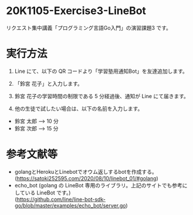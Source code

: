 # 20K1105-Exercise3-LineBot
リクエスト集中講義「プログラミング言語Go入門」の演習課題3 です。

# 実行方法
1. Line にて、以下の QR コードより「学習塾用通知Bot」を友達追加します。

2. 「鈴宮 花子」と入力します。
3. 鈴宮 花子の学習時間の制限である 5 分経過後、通知が Line にて届きます。
4. 他の生徒で試したい場合は、以下の名前を入力します。
  * 鈴宮 太郎 --> 10 分
  * 鈴宮 次郎 --> 15 分

# 参考文献等
* golangとHerokuとLinebotでオウム返しするbotを作成する。 (https://satoki252595.com/2020/08/10/linebot_01/#golang)
* echo_bot (golang の LineBot 専用のライブラリ。上記のサイトでも参考にしている LineBot です。)  
(https://github.com/line/line-bot-sdk-go/blob/master/examples/echo_bot/server.go)
